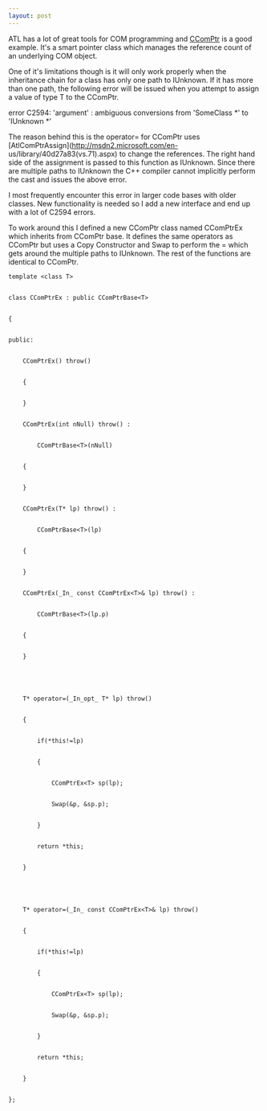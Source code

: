 ```yaml
---
layout: post
---
```

ATL has a lot of great tools for COM programming and
[CComPtr](http://msdn2.microsoft.com/en-us/library/ezzw7k98\(VS.80\).aspx) is
a good example.  It's a smart pointer class which manages the reference count
of an underlying COM object.

One of it's limitations though is it will only work properly when the
inheritance chain for a class has only one path to IUnknown.  If it has more
than one path, the following error will be issued when you attempt to assign a
value of type T to the CComPtr.

error C2594: 'argument' : ambiguous conversions from 'SomeClass *' to
'IUnknown *'  

The reason behind this is the operator= for CComPtr uses
[AtlComPtrAssign](http://msdn2.microsoft.com/en-
us/library/40d27a83\(vs.71\).aspx) to change the references.  The right hand
side of the assignment is passed to this function as IUnknown.  Since there
are multiple paths to IUnknown the C++ compiler cannot implicitly perform the
cast and issues the above error.

I most frequently encounter this error in larger code bases with older
classes.  New functionality is needed so I add a new interface and end up with
a lot of C2594 errors.

To work around this I defined a new CComPtr class named CComPtrEx which
inherits from CComPtr base.  It defines the same operators as CComPtr but uses
a Copy Constructor and Swap to perform the = which gets around the multiple
paths to IUnknown.  The rest of the functions are identical to CComPtr.

    
    
    template <class T>


    class CComPtrEx : public CComPtrBase<T>


    {


    public:


        CComPtrEx() throw()


        {


        }


        CComPtrEx(int nNull) throw() :


            CComPtrBase<T>(nNull)


        {


        }


        CComPtrEx(T* lp) throw() :


            CComPtrBase<T>(lp)


        {


        }


        CComPtrEx(_In_ const CComPtrEx<T>& lp) throw() :


            CComPtrBase<T>(lp.p)


        {


        }


    


        T* operator=(_In_opt_ T* lp) throw()


        {


            if(*this!=lp)


            {


                CComPtrEx<T> sp(lp);


                Swap(&p, &sp.p);


            }


            return *this;


        }


    


        T* operator=(_In_ const CComPtrEx<T>& lp) throw()


        {


            if(*this!=lp)


            {


                CComPtrEx<T> sp(lp);


                Swap(&p, &sp.p);


            }


            return *this;


        }


    };


